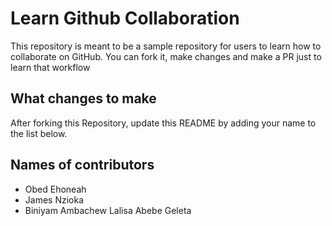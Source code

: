 # Learn Github Collaboration
This repository is meant to be a sample repository for users to learn how to collaborate on GitHub. You can fork it, make changes and make a PR just to learn that workflow
## What changes to make
After forking this Repository, update this README by adding your name to the list below.
## Names of contributors
- Obed Ehoneah
- James Nzioka
- Biniyam Ambachew
Lalisa Abebe Geleta
